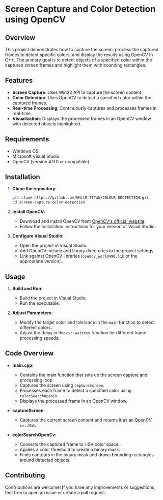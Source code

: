 # Screen Capture and Color Detection using OpenCV

## Overview

This project demonstrates how to capture the screen, process the captured frames to detect specific colors, and display the results using OpenCV in C++. The primary goal is to detect objects of a specified color within the captured screen frames and highlight them with bounding rectangles.

## Features

- **Screen Capture**: Uses Win32 API to capture the screen content.
- **Color Detection**: Uses OpenCV to detect a specified color within the captured frames.
- **Real-time Processing**: Continuously captures and processes frames in real-time.
- **Visualization**: Displays the processed frames in an OpenCV window with detected objects highlighted.

## Requirements

- Windows OS
- Microsoft Visual Studio
- OpenCV (version 4.9.0 or compatible)

## Installation

1. **Clone the repository**:
    ```bash
    git clone https://github.com/WHitE-TITaN/COLOUR-DECTECTION.git
    cd screen-capture-color-detection
    ```

2. **Install OpenCV**:
    - Download and install OpenCV from [OpenCV's official website](https://opencv.org/).
    - Follow the installation instructions for your version of Visual Studio.

3. **Configure Visual Studio**:
    - Open the project in Visual Studio.
    - Add OpenCV include and library directories to the project settings.
    - Link against OpenCV libraries (`opencv_world490.lib` or the appropriate version).

## Usage

1. **Build and Run**:
    - Build the project in Visual Studio.
    - Run the executable.

2. **Adjust Parameters**:
    - Modify the target color and tolerance in the `main` function to detect different colors.
    - Adjust the delay in the `cv::waitKey` function for different frame processing speeds.

## Code Overview

- **main.cpp**:
    - Contains the main function that sets up the screen capture and processing loop.
    - Captures the screen using `captureScreen`.
    - Processes each frame to detect a specified color using `colorSearchOpenCv`.
    - Displays the processed frame in an OpenCV window.

- **captureScreen**:
    - Captures the current screen content and returns it as an OpenCV `cv::Mat`.

- **colorSearchOpenCv**:
    - Converts the captured frame to HSV color space.
    - Applies a color threshold to create a binary mask.
    - Finds contours in the binary mask and draws bounding rectangles around detected objects.
 
## Contributing
Contributions are welcome! If you have any improvements or suggestions, feel free to open an issue or create a pull request.
